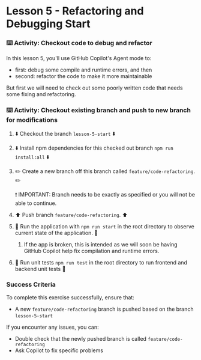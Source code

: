 # Lesson 5 - Refactoring and Debugging Start

### :keyboard: Activity: Checkout code to debug and refactor

In this lesson 5, you'll use GitHub Copilot's Agent mode to:
  - first: debug some compile and runtime errors, and then
  - second: refactor the code to make it more maintainable 

But first we will need to check out some poorly written code that needs some fixing and refactoring.

### :keyboard: Activity: Checkout existing branch and push to new branch for modifications

1. :arrow_down: Checkout the branch `lesson-5-start` :arrow_down:

2. :arrow_down: Install npm dependencies for this checked out branch `npm run install:all` :arrow_down:

3. :pencil2: Create a new branch off this branch called `feature/code-refactoring`. :pencil2:
   
   :exclamation: IMPORTANT: Branch needs to be exactly as specified or you will not be able to continue.

4. :arrow_up: Push branch `feature/code-refactoring`. :arrow_up:
5. :construction: Run the application with `npm run start` in the root directory to observe current state of the application. :construction:
   1. If the app is broken, this is intended as we will soon be having GitHub Copilot help fix compilation and runtime errors.
6. :construction: Run unit tests `npm run test` in the root directory to run frontend and backend unit tests :construction:

### Success Criteria

To complete this exercise successfully, ensure that:
   - A new `feature/code-refactoring` branch is pushed based on the branch `lesson-5-start`

If you encounter any issues, you can:
- Double check that the newly pushed branch is called `feature/code-refactoring`
- Ask Copilot to fix specific problems